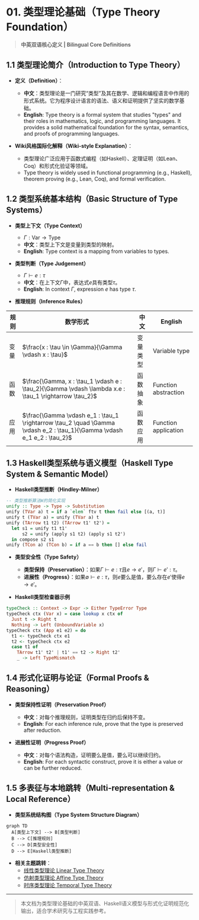 # 01. 类型理论基础（Type Theory Foundation）

> **中英双语核心定义 | Bilingual Core Definitions**

## 1.1 类型理论简介（Introduction to Type Theory）

- **定义（Definition）**：
  - **中文**：类型理论是一门研究“类型”及其在数学、逻辑和编程语言中作用的形式系统。它为程序设计语言的语法、语义和证明提供了坚实的数学基础。
  - **English**: Type theory is a formal system that studies "types" and their roles in mathematics, logic, and programming languages. It provides a solid mathematical foundation for the syntax, semantics, and proofs of programming languages.

- **Wiki风格国际化解释（Wiki-style Explanation）**：
  - 类型理论广泛应用于函数式编程（如Haskell）、定理证明（如Lean、Coq）和形式化验证等领域。
  - Type theory is widely used in functional programming (e.g., Haskell), theorem proving (e.g., Lean, Coq), and formal verification.

## 1.2 类型系统基本结构（Basic Structure of Type Systems）

- **类型上下文（Type Context）**
  - $\Gamma : \text{Var} \rightarrow \text{Type}$
  - **中文**：类型上下文是变量到类型的映射。
  - **English**: Type context is a mapping from variables to types.

- **类型判断（Type Judgement）**
  - $\Gamma \vdash e : \tau$
  - **中文**：在上下文$\Gamma$中，表达式$e$具有类型$\tau$。
  - **English**: In context $\Gamma$, expression $e$ has type $\tau$.

- **推理规则（Inference Rules）**

| 规则 | 数学形式 | 中文 | English |
|------|----------|------|---------|
| 变量 | $\frac{x : \tau \in \Gamma}{\Gamma \vdash x : \tau}$ | 变量类型 | Variable type |
| 函数 | $\frac{\Gamma, x : \tau_1 \vdash e : \tau_2}{\Gamma \vdash \lambda x.e : \tau_1 \rightarrow \tau_2}$ | 函数抽象 | Function abstraction |
| 应用 | $\frac{\Gamma \vdash e_1 : \tau_1 \rightarrow \tau_2 \quad \Gamma \vdash e_2 : \tau_1}{\Gamma \vdash e_1 e_2 : \tau_2}$ | 函数应用 | Function application |

## 1.3 Haskell类型系统与语义模型（Haskell Type System & Semantic Model）

- **Haskell类型推断（Hindley-Milner）**

```haskell
-- 类型推断算法W的简化实现
unify :: Type -> Type -> Substitution
unify (TVar a) t = if a `elem` ftv t then fail else [(a, t)]
unify t (TVar a) = unify (TVar a) t
unify (TArrow t1 t2) (TArrow t1' t2') = 
  let s1 = unify t1 t1'
      s2 = unify (apply s1 t2) (apply s1 t2')
  in compose s2 s1
unify (TCon a) (TCon b) = if a == b then [] else fail
```

- **类型安全性（Type Safety）**
  - **类型保持（Preservation）**：如果$\Gamma \vdash e : \tau$且$e \rightarrow e'$，则$\Gamma \vdash e' : \tau$。
  - **进展性（Progress）**：如果$\emptyset \vdash e : \tau$，则$e$要么是值，要么存在$e'$使得$e \rightarrow e'$。

- **Haskell类型检查器示例**

```haskell
typeCheck :: Context -> Expr -> Either TypeError Type
typeCheck ctx (Var x) = case lookup x ctx of
  Just t -> Right t
  Nothing -> Left (UnboundVariable x)
typeCheck ctx (App e1 e2) = do
  t1 <- typeCheck ctx e1
  t2 <- typeCheck ctx e2
  case t1 of
    TArrow t1' t2' | t1' == t2 -> Right t2'
    _ -> Left TypeMismatch
```

## 1.4 形式化证明与论证（Formal Proofs & Reasoning）

- **类型保持性证明（Preservation Proof）**
  - **中文**：对每个推理规则，证明类型在归约后保持不变。
  - **English**: For each inference rule, prove that the type is preserved after reduction.

- **进展性证明（Progress Proof）**
  - **中文**：对每个语法构造，证明要么是值，要么可以继续归约。
  - **English**: For each syntactic construct, prove it is either a value or can be further reduced.

## 1.5 多表征与本地跳转（Multi-representation & Local Reference）

- **类型系统结构图（Type System Structure Diagram）**

```mermaid
graph TD
  A[类型上下文] --> B[类型判断]
  B --> C[推理规则]
  C --> D[类型安全性]
  D --> E[Haskell类型推断]
```

- **相关主题跳转**：
  - [线性类型理论 Linear Type Theory](../02-Linear-Type-Theory/01-Linear-Type-Theory-Foundation.md)
  - [仿射类型理论 Affine Type Theory](../03-Affine-Type-Theory/01-Affine-Type-Theory-Foundation.md)
  - [时序类型理论 Temporal Type Theory](../04-Temporal-Type-Theory/01-Temporal-Type-Theory-Foundation.md)

---

> 本文档为类型理论基础的中英双语、Haskell语义模型与形式化证明规范化输出，适合学术研究与工程实践参考。

